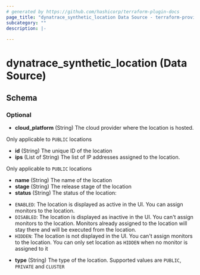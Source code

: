 ```yaml
---
# generated by https://github.com/hashicorp/terraform-plugin-docs
page_title: "dynatrace_synthetic_location Data Source - terraform-provider-dynatrace"
subcategory: ""
description: |-
  
---
```


# dynatrace_synthetic_location (Data Source)





<!-- schema generated by tfplugindocs -->
## Schema

### Optional

- **cloud_platform** (String) The cloud provider where the location is hosted. 

 Only applicable to `PUBLIC` locations
- **id** (String) The unique ID of the location
- **ips** (List of String) The list of IP addresses assigned to the location. 

 Only applicable to `PUBLIC` locations
- **name** (String) The name of the location
- **stage** (String) The release stage of the location
- **status** (String) The status of the location: 

* `ENABLED`: The location is displayed as active in the UI. You can assign monitors to the location. 
* `DISABLED`: The location is displayed as inactive in the UI. You can't assign monitors to the location. Monitors already assigned to the location will stay there and will be executed from the location. 
* `HIDDEN`: The location is not displayed in the UI. You can't assign monitors to the location. You can only set location as `HIDDEN` when no monitor is assigned to it
- **type** (String) The type of the location. Supported values are `PUBLIC`, `PRIVATE` and `CLUSTER`


